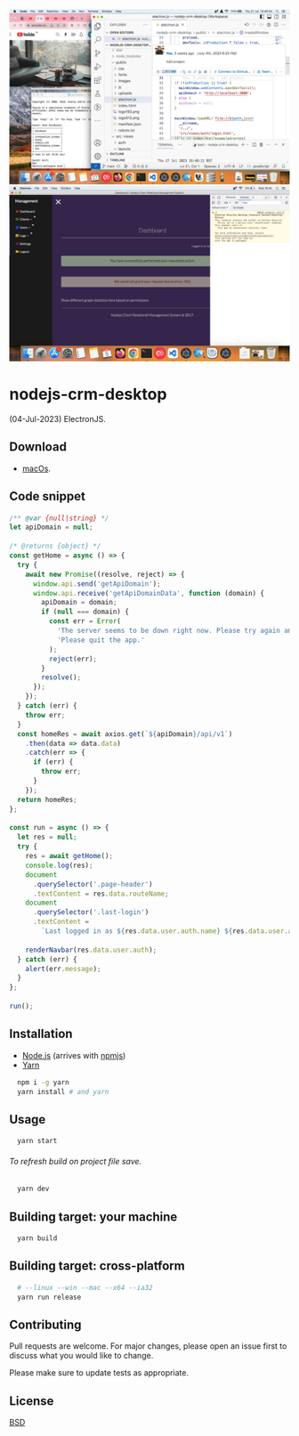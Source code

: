 <img src="https://github.com/kkamara/useful/blob/main/nodejs-crm-desktop3.png?raw=true" alt="nodejs-crm-desktop3.png" />

<img src="https://github.com/kkamara/useful/blob/main/nodejs-crm-desktop.png?raw=true" alt="nodejs-crm-desktop.png" />

# nodejs-crm-desktop

(04-Jul-2023) ElectronJS.

## Download

* [macOs](https://github.com/kkamara/nodejs-crm-desktop/releases).

## Code snippet

```js
/** @var {null|string} */
let apiDomain = null;

/* @returns {object} */
const getHome = async () => {
  try {
    await new Promise((resolve, reject) => {
      window.api.send('getApiDomain');
      window.api.receive('getApiDomainData', function (domain) {
        apiDomain = domain;
        if (null === domain) {
          const err = Error(
            'The server seems to be down right now. Please try again and contact the support team. '+
            'Please quit the app.'
          );
          reject(err);
        }
        resolve();
      });
    });
  } catch (err) {
    throw err;
  }
  const homeRes = await axios.get(`${apiDomain}/api/v1`)
    .then(data => data.data)
    .catch(err => {
      if (err) {
        throw err;
      }
    });
  return homeRes;
};

const run = async () => {
  let res = null;
  try {
    res = await getHome();
    console.log(res);
    document
      .querySelector('.page-header')
      .textContent = res.data.routeName;
    document
      .querySelector('.last-login')
      .textContent = 
        `Last logged in as ${res.data.user.auth.name} ${res.data.user.auth.lastLogin}`;

    renderNavbar(res.data.user.auth);
  } catch (err) {
    alert(err.message);
  }
};

run();
```

## Installation

* [Node.js](https://nodejs.org/en/) (arrives with [npmjs](https://www.npmjs.com/))
* [Yarn](https://yarnpkg.com/)

```bash
  npm i -g yarn
  yarn install # and yarn
```

## Usage

```bash
  yarn start
```

###### To refresh build on project file save.

```bash
  yarn dev
```

## Building target: your machine

```bash
  yarn build
```

## Building target: cross-platform

```bash
  # --linux --win --mac --x64 --ia32
  yarn run release
```

## Contributing
Pull requests are welcome. For major changes, please open an issue first to discuss what you would like to change.

Please make sure to update tests as appropriate.

## License
[BSD](https://opensource.org/licenses/BSD-3-Clause)

